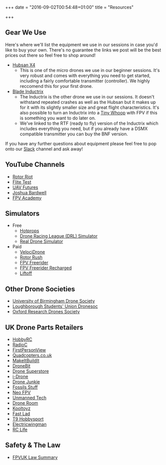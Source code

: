 +++
date = "2016-09-02T00:54:48+01:00"
title = "Resources"

+++

Gear We Use
-----------

Here's where we'll list the equipment we use in our sessions in case you'd like to buy your own. There's no guarantee
the links we post will be the best prices out there so feel free to shop around!

* [Hubsan X4](https://www.amazon.co.uk/gp/product/B009M1PO7W/ref=as_li_tl?ie=UTF8&camp=1634&creative=6738&creativeASIN=B009M1PO7W&linkCode=as2&tag=dron0cc-21)
    * This is one of the micro drones we use in our beginner sessions. It's very robust and comes with everything you need to get started, including a fairly
      comfortable transmitter (controller). We highly reccomend this for your first drone.
* [Blade Inductrix](http://www.sussex-model-centre.co.uk/shopexd.asp?id=53066)
    * The Inductrix is the other drone we use in our sessions. It doesn't withstand repeated crashes as well as the Hubsan
      but it makes up for it with its slightly smaller size and great flight characteristics. It's also possible to turn an
      Inductrix into a [Tiny Whoop](https://www.youtube.com/watch?v=D_yRN3Q2oM8) with FPV if this is something you want to do later on.
    * We've linked to the RTF (ready to fly) version of the Inductrix which includes everything you need, but if you already have a
      DSMX compatible transmitter you can buy the BNF version.

If you have any further questions about equipment please feel free to pop onto our [Slack](http://dronesoc.slack.com) channel and ask away!

YouTube Channels
----------------

* [Rotor Riot](https://www.youtube.com/channel/UCemG3VoNCmjP8ucHR2YY7hw)
* [Flite Test](https://www.youtube.com/user/flitetest)
* [UAV Futures](https://www.youtube.com/channel/UC3ioIOr3tH6Yz8qzr418R-g)
* [Joshua Bardwell](https://www.youtube.com/channel/UCX3eufnI7A2I7IkKHZn8KSQ)
* [FPV Academy](https://www.youtube.com/user/xLive2Fly)

Simulators
----------

* Free
    * [Hotprops](http://hotprops-fpv-race.com/home/)
    * [Drone Racing League (DRL) Simulator](http://thedroneracingleague.com/simulator/)
    * [Real Drone Simulator](http://www.realdronesimulator.com)
* Paid
    * [VelociDrone](https://www.velocidrone.com)
    * [Rotor Rush](http://rotorrush.com)
    * [FPV Freerider](https://fpv-freerider.itch.io/fpv-freerider)
    * [FPV Freerider Recharged](https://fpv-freerider.itch.io/fpv-freerider-recharged)
    * [Liftoff](http://store.steampowered.com/app/410340/)



Other Drone Societies
---------------------

* [University of Birmingham Drone Society](http://students.guild.bham.ac.uk/drone/)
* [Loughborough Students' Union Dronesoc](http://lsuds.misj.co.uk/index.php)
* [Oxford Research Drones Society](https://oxfordresearchdronessociety.wordpress.com)

UK Drone Parts Retailers
------------------------

* [HobbyRC](http://www.hobbyrc.co.uk)
* [RadioC](http://www.radioc.co.uk)
* [FirstPersonView](https://www.firstpersonview.co.uk)
* [Quadcopters.co.uk](http://www.quadcopters.co.uk)
* [MakeItBuildIt](http://makeitbuildit.co.uk)
* [DroneBit](https://www.dronebit.co.uk/)
* [Drone Superstore](https://www.dronesuperstore.co.uk)
* [i-Drone](http://www.i-drone.co.uk)
* [Drone Junkie](http://www.dronejunkie.co.uk)
* [Fossils Stuff](https://www.fossilsstuff.com)
* [Neo FPV](https://shop.neofpv.com)
* [Unmanned Tech](https://www.unmannedtechshop.co.uk)
* [Drone Room](https://droneroom.co.uk/index.php)
* [Kooltoyz](https://www.kooltoyz.co.uk)
* [Fast Lad](http://www.fast-lad.co.uk/store/)
* [T9 Hobbysport](https://www.t9hobbysport.com)
* [Electricwingman](https://www.electricwingman.com)
* [RC Life](http://rclife.co.uk)


Safety & The Law
----------------

* [FPVUK Law Summary](http://www.fpvuk.org/fpv-law/)
